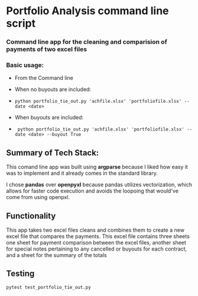 # Portfolio Analysis command line script

### Command line app for the cleaning and comparision of payments of two excel files


### Basic usage:
- From the Command line

- When no buyouts are included:

- ` python portfolio_tie_out.py 'achfile.xlsx' 'portfoliofile.xlsx' --date <date> `

- When buyouts are included:
- ` python portfolio_tie_out.py 'achfile.xlsx' 'portfoliofile.xlsx' --date <date> --buyout True`


## Summary of Tech Stack:
This comand line app was built using **argparse** because I liked how easy it was to implement and it already comes in the standard library.

I chose **pandas** over **openpyxl** because pandas utilizes vectorization, which allows for faster code execution and avoids the loopoing that would've come from using openpxl.

## Functionality
This app takes two excel files cleans and combines them to create a new excel file that compares the payments. This excel file contains three sheets one sheet for payment comparison between the excel files, another sheet for special notes pertaining to any cancelled or buyouts for each contract, and a sheet for the summary of the totals

## Testing
`pytest test_portfolio_tie_out.py `